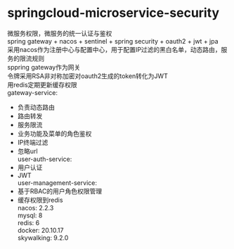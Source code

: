 # springcloud-microservice-security
微服务权限，微服务的统一认证与鉴权<br />
spring gateway + nacos + sentinel + spring security + oauth2 + jwt + jpa<br />
采用nacos作为注册中心与配置中心，用于配置IP过滤的黑白名单，动态路由，服务的限流规则<br />
sppring gateway作为网关<br />
令牌采用RSA非对称加密对oauth2生成的token转化为JWT<br />
用redis定期更新缓存权限<br />
gateway-service: <br />
+ 负责动态路由<br />
+ 路由转发<br />
+ 服务限流<br />
+ 业务功能及菜单的角色鉴权<br />
+ IP终端过滤<br />
+ 忽略url<br />
user-auth-service:<br />
+ 用户认证<br />
+ JWT<br />
user-management-service:<br />
+ 基于RBAC的用户角色权限管理<br />
+ 缓存权限到redis<br />
nacos: 2.2.3<br />
mysql: 8<br />
redis: 6<br />
docker: 20.10.17<br />
skywalking: 9.2.0<br />
